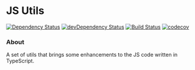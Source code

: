 JS Utils
========

[![Dependency Status](https://img.shields.io/david/oskarwrobel/js-utils.svg)](https://david-dm.org/oskarwrobel/js-utils)
[![devDependency Status](https://img.shields.io/david/dev/oskarwrobel/js-utils.svg)](https://david-dm.org/oskarwrobel/js-utils?type=dev)
[![Build Status](https://travis-ci.org/oskarwrobel/js-utils.svg?branch=master)](https://travis-ci.org/oskarwrobel/js-utils)
[![codecov](https://codecov.io/gh/oskarwrobel/js-utils/branch/master/graph/badge.svg)](https://codecov.io/gh/oskarwrobel/js-utils)

### About
A set of utils that brings some enhancements to the JS code written in TypeScript.
